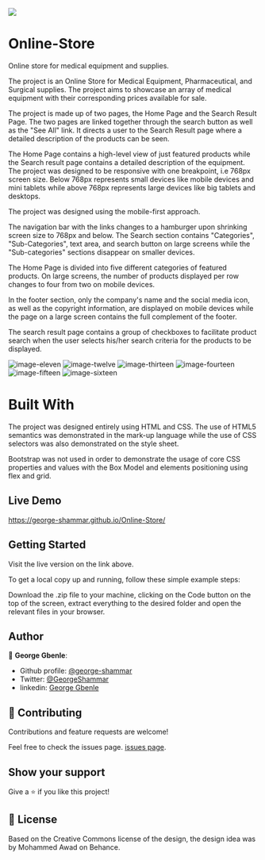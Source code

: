 ![](https://img.shields.io/badge/Microverse-blueviolet)

# Online-Store
Online store for medical equipment and supplies.

The project is an Online Store for Medical Equipment, Pharmaceutical, and Surgical supplies. The project aims to showcase an array of medical equipment with their corresponding prices available for sale.

The project is made up of two pages, the Home Page and the Search Result Page. The two pages are linked together through the search button as well as the "See All" link. It directs a user to the Search Result page where a detailed description of the products can be seen.

The Home Page contains a high-level view of just featured products while the Search result page contains a detailed description of the equipment.
The project was designed to be responsive with one breakpoint, i.e 768px screen size. Below 768px represents small devices like mobile devices and mini tablets while above 768px represents large devices like big tablets and desktops.

The project was designed using the mobile-first approach.

The navigation bar with the links changes to a hamburger upon shrinking screen size to 768px and below. The Search section contains "Categories", "Sub-Categories", text area, and search button on large screens while the "Sub-categories" sections disappear on smaller devices.

The Home Page is divided into five different categories of featured products. On large screens, the number of products displayed per row changes to four from two on mobile devices.

In the footer section, only the company's name and the social media icon, as well as the copyright information, are displayed on mobile devices while the page on a large screen contains the full complement of the footer.

The search result page contains a group of checkboxes to facilitate product search when the user selects his/her search criteria for the products to be displayed.

![image-eleven](https://user-images.githubusercontent.com/70150423/102149842-056ab480-3e35-11eb-8a24-135339841123.jpg)
![image-twelve](https://user-images.githubusercontent.com/70150423/102149888-216e5600-3e35-11eb-8e3a-eec3af1aedfd.png)
![image-thirteen](https://user-images.githubusercontent.com/70150423/102149929-32b76280-3e35-11eb-9b32-d6cf90f21456.png)
![image-fourteen](https://user-images.githubusercontent.com/70150423/102149953-44006f00-3e35-11eb-8931-fee5c0293390.png)
![image-fifteen](https://user-images.githubusercontent.com/70150423/102149993-58446c00-3e35-11eb-91a9-e7ae40ccc857.png)
![image-sixteen](https://user-images.githubusercontent.com/70150423/102150106-67c3b500-3e35-11eb-8bea-29f787b27648.png)

 

# Built With

 The project was designed entirely using HTML and CSS. The use of HTML5 semantics was demonstrated in the mark-up language while the use of CSS selectors was also demonstrated on the style sheet.

Bootstrap was not used in order to demonstrate the usage of core CSS properties and values with the Box Model and elements positioning using flex and grid.


## Live Demo

https://george-shammar.github.io/Online-Store/


## Getting Started
Visit the live version on the link above.

To get a local copy up and running, follow these simple example steps:

Download the .zip file to your machine, clicking on the Code button on the top of the screen, extract everything to the desired folder and open the relevant files in your browser.

## Author

👤 **George Gbenle**:
- Github profile: [@george-shammar](https://github.com/george-shammar)
- Twitter: [@GeorgeShammar](https://twitter.com/GeorgeShammar)
- linkedin: [George Gbenle](https://www.linkedin.com/in/georgegbenle/)
    
## 🤝 Contributing

Contributions and feature requests are welcome!

Feel free to check the issues page. [issues page](https://github.com/george-shammar/Online-Store/issues).

## Show your support

Give a ⭐️ if you like this project!

## 📝 License

Based on the Creative Commons license of the design, the design idea was by Mohammed Awad on Behance.

